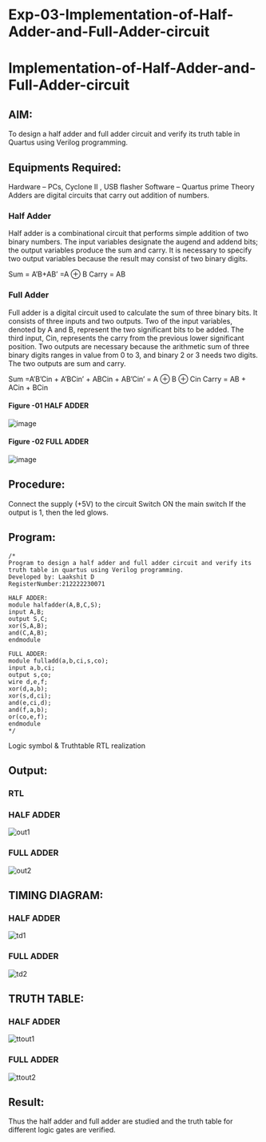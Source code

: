 # Exp-03-Implementation-of-Half-Adder-and-Full-Adder-circuit
# Implementation-of-Half-Adder-and-Full-Adder-circuit
## AIM:
To design a half adder and full adder circuit and verify its truth table in Quartus using Verilog programming.

## Equipments Required:
Hardware – PCs, Cyclone II , USB flasher
Software – Quartus prime
Theory
Adders are digital circuits that carry out addition of numbers.

### Half Adder
Half adder is a combinational circuit that performs simple addition of two binary numbers. The input variables designate the augend and addend bits; the output variables produce the sum and carry. It is necessary to specify two output variables because the result may consist of two binary digits.

Sum = A’B+AB’ =A ⊕ B Carry = AB

### Full Adder
Full adder is a digital circuit used to calculate the sum of three binary bits. It consists of three inputs and two outputs. Two of the input variables, denoted by A and B, represent the two significant bits to be added. The third input, Cin, represents the carry from the previous lower significant position. Two outputs are necessary because the arithmetic sum of three binary digits ranges in value from 0 to 3, and binary 2 or 3 needs two digits. The two outputs are sum and carry.

Sum =A’B’Cin + A’BCin’ + ABCin + AB’Cin’ = A ⊕ B ⊕ Cin Carry = AB + ACin + BCin
#### Figure -01 HALF ADDER 

 ![image](https://user-images.githubusercontent.com/36288975/163552156-a13e5a56-c638-4110-97d9-8896907c8d25.png)

#### Figure -02 FULL ADDER 

![image](https://user-images.githubusercontent.com/36288975/163552057-b3547877-6d07-45b4-b7e0-bcfebfad9e1d.png)

## Procedure:

Connect the supply (+5V) to the circuit
Switch ON the main switch
If the output is 1, then the led glows.
## Program:
```
/*
Program to design a half adder and full adder circuit and verify its truth table in quartus using Verilog programming.
Developed by: Laakshit D
RegisterNumber:212222230071

HALF ADDER:
module halfadder(A,B,C,S);
input A,B;
output S,C;
xor(S,A,B);
and(C,A,B);
endmodule

FULL ADDER:
module fulladd(a,b,ci,s,co);
input a,b,ci;
output s,co;
wire d,e,f;
xor(d,a,b);
xor(s,d,ci);
and(e,ci,d);
and(f,a,b);
or(co,e,f);
endmodule  
*/
```
Logic symbol & Truthtable
RTL realization

## Output:
### RTL
### HALF ADDER

![out1](https://user-images.githubusercontent.com/119559976/231803741-ac581b0d-35ca-4ed8-9006-451e363e2e97.png)

### FULL ADDER

![out2](https://user-images.githubusercontent.com/119559976/231803790-eb0baa79-f670-46d3-80ad-dbf73d9e4b96.png)

## TIMING DIAGRAM:
### HALF ADDER

![td1](https://user-images.githubusercontent.com/119559976/231803837-eca7da10-d3ae-4a53-85c4-2828bfcf41c7.png)

### FULL ADDER

![td2](https://user-images.githubusercontent.com/119559976/231803868-d627aee3-26f8-4e02-b77a-50df242959d5.png)

## TRUTH TABLE:
### HALF ADDER

![ttout1](https://user-images.githubusercontent.com/119559976/231803913-d65ddf6f-62aa-4f39-a8b3-065f095a3cf1.png)

### FULL ADDER

![ttout2](https://user-images.githubusercontent.com/119559976/231803955-54e605de-d790-45ef-8313-474e9e300f03.png)

## Result:
Thus the half adder and full adder are studied and the truth table for different logic gates are verified.
